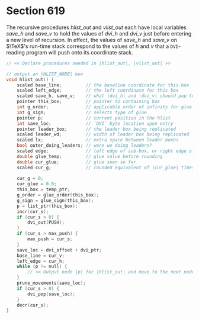# Section 619

The recursive procedures *hlist_out* and *vlist_out* each have local variables *save_h* and *save_v* to hold the values of *dvi_h* and *dvi_v* just before entering a new level of recursion.
 In effect, the values of *save_h* and *save_v* on $\TeX$'s run-time stack correspond to the values of *h* and *v*
that a `DVI`-reading program will push onto its coordinate stack.

```c dvi.c
// << Declare procedures needed in |hlist_out|, |vlist_out| >>

// output an |HLIST_NODE| box
void hlist_out() {
    scaled base_line;         // the baseline coordinate for this box
    scaled left_edge;         // the left coordinate for this box
    scaled save_h, save_v;    // what |dvi_h| and |dvi_v| should pop to
    pointer this_box;         // pointer to containing box
    int g_order;              // applicable order of infinity for glue
    int g_sign;               // selects type of glue
    pointer p;                // current position in the hlist
    int save_loc;             // `DVI` byte location upon entry
    pointer leader_box;       // the leader box being replicated
    scaled leader_wd;         // width of leader box being replicated
    scaled lx;                // extra space between leader boxes
    bool outer_doing_leaders; // were we doing leaders?
    scaled edge;              // left edge of sub-box, or right edge of leader space
    double glue_temp;         // glue value before rounding
    double cur_glue;          // glue seen so far
    scaled cur_g;             // rounded equivalent of |cur_glue| times the glue ratio
    
    cur_g = 0;
    cur_glue = 0.0;
    this_box = temp_ptr;
    g_order = glue_order(this_box);
    g_sign = glue_sign(this_box);
    p = list_ptr(this_box);
    incr(cur_s);
    if (cur_s > 0) {
        dvi_out(PUSH);
    }
    if (cur_s > max_push) {
        max_push = cur_s;
    }
    save_loc = dvi_offset + dvi_ptr;
    base_line = cur_v;
    left_edge = cur_h;
    while (p != null) {
        // << Output node |p| for |hlist_out| and move to the next node, maintaining the condition |cur_v = base_line| >>
    }
    prune_movements(save_loc);
    if (cur_s > 0) {
        dvi_pop(save_loc);
    }
    decr(cur_s);
}
```

